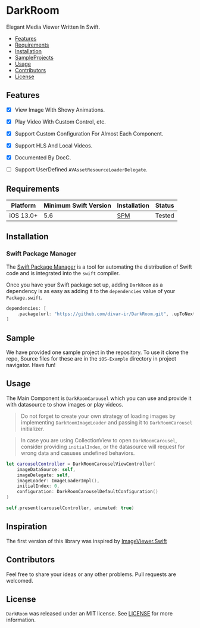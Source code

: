 # DarkRoom

Elegant Media Viewer Written In Swift.

- [Features](#features)
- [Requirements](#requirements)
- [Installation](#installation)
- [SampleProjects](#sample)
- [Usage](#usage)
- [Contributors](#contributors)
- [License](#license)

## Features

- [x] View Image With Showy Animations.
- [x] Play Video With Custom Control, etc.
- [x] Support Custom Configuration For Almost Each Component.
- [x] Support HLS And Local Videos.
- [x] Documented By DocC.
- [ ] Support UserDefined `AVAssetResourceLoaderDelegate`.


## Requirements

| Platform | Minimum Swift Version | Installation | Status |
| --- | --- | --- | --- |
| iOS 13.0+ | 5.6 | [SPM](#SwiftPackageManager) | Tested |

## Installation

### Swift Package Manager

The [Swift Package Manager](https://swift.org/package-manager/) is a tool for automating the distribution of Swift code and is integrated into the `swift` compiler.

Once you have your Swift package set up, adding `DarkRoom` as a dependency is as easy as adding it to the `dependencies` value of your `Package.swift`.

```swift
dependencies: [
    .package(url: "https://github.com/divar-ir/DarkRoom.git", .upToNextMajor(from: "1.0.0"))
]
```

## Sample

We have provided one sample project in the repository. To use it clone the repo, Source files for these are in the `iOS-Example` directory in project navigator. Have fun!

## Usage

The Main Component is ``DarkRoomCarousel`` which you can use and provide it with datasource to show images or play videos.

> Do not forget to create your own strategy of loading images by implementing ``DarkRoomImageLoader`` and passing it to ``DarkRoomCarousel`` initializer.

> In case you are using CollectionView to open ``DarkRoomCarousel``, consider providing `initialIndex`, or the datasource will request for wrong data and casuses undefined behaviors.

```swift
let carouselController = DarkRoomCarouselViewController(
    imageDataSource: self,
    imageDelegate: self,
    imageLoader: ImageLoaderImpl(),
    initialIndex: 0,
    configuration: DarkRoomCarouselDefaultConfiguration()
)

self.present(carouselController, animated: true)
```

## Inspiration

The first version of this library was inspired by [ImageViewer.Swift](https://github.com/michaelhenry/ImageViewer.swift)

## Contributors

Feel free to share your ideas or any other problems. Pull requests are welcomed.

## License

`DarkRoom` was released under an MIT license. See [LICENSE](https://github.com/divar-ir/DarkRoom/blob/master/LICENSE) for more information.
